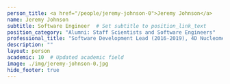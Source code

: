```yaml
---
person_title: <a href="/people/jeremy-johnson-0">Jeremy Johnson</a>
name: Jeremy Johnson
subtitle: Software Engineer  # Set subtitle to position_link_text
position_category: "Alumni: Staff Scientists and Software Engineers"
professional_title: "Software Development Lead (2016-2019), 4D Nucleome DCIC"
description: ""
layout: person
academic: 10  # Updated academic field
image: ./img/jeremy-johnson-0.jpg
hide_footer: true
---
```

